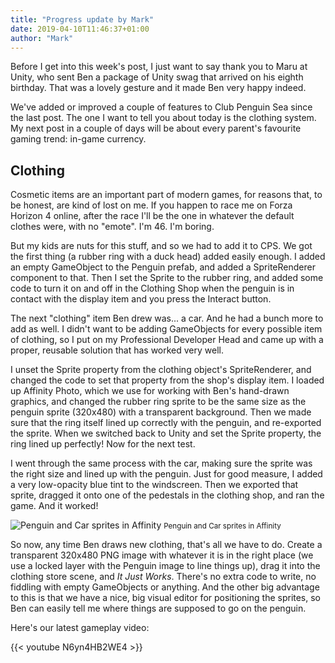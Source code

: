 ```yaml
---
title: "Progress update by Mark"
date: 2019-04-10T11:46:37+01:00
author: "Mark"
---
```


Before I get into this week's post, I just want to say thank you to Maru at Unity, who sent Ben a package of Unity swag that
arrived on his eighth birthday. That was a lovely gesture and it made Ben very happy indeed.

We've added or improved a couple of features to Club Penguin Sea since the last post. The one I want to tell you about today
is the clothing system. My next post in a couple of days will be about every parent's favourite gaming trend: in-game currency.

## Clothing

Cosmetic items are an important part of modern games, for reasons that, to be honest, are kind of lost on me. If you happen to race
me on Forza Horizon 4 online, after the race I'll be the one in whatever the default clothes were, with no "emote". I'm 46. I'm boring.

But my kids are nuts for this stuff, and so we had to add it to CPS. We got the first thing (a rubber ring with a duck head) added easily enough.
I added an empty GameObject to the Penguin prefab, and added a SpriteRenderer component to that. Then I set the Sprite to the rubber ring, and
added some code to turn it on and off in the Clothing Shop when the penguin is in contact with the display item and you press the Interact button.

The next "clothing" item Ben drew was... a car. And he had a bunch more to add as well. I didn't want to be adding GameObjects for every
possible item of clothing, so I put on my Professional Developer Head and came up with a proper, reusable solution that has worked very well.

I unset the Sprite property from the clothing object's SpriteRenderer, and changed the code to set that property from the shop's display item.
I loaded up Affinity Photo, which we use for working with Ben's hand-drawn graphics, and changed the rubber ring sprite to be the same size
as the penguin sprite (320x480) with a transparent background. Then we made sure that the ring itself lined up correctly with the penguin, and
re-exported the sprite. When we switched back to Unity and set the Sprite property, the ring lined up perfectly! Now for the next test.

I went through the same process with the car, making sure the sprite was the right size and lined up with the penguin. Just for good measure,
I added a very low-opacity blue tint to the windscreen. Then we exported that sprite, dragged it onto one of the pedestals in the clothing
shop, and ran the game. And it worked!

![Penguin and Car sprites in Affinity](/images/clothing/carinaffinity.jpg)
<small>Penguin and Car sprites in Affinity</small>

So now, any time Ben draws new clothing, that's all we have to do. Create a transparent 320x480 PNG image with whatever it is in the right
place (we use a locked layer with the Penguin image to line things up), drag it into the clothing store scene, and *It Just Works*.
There's no extra code to write, no fiddling with empty GameObjects or anything. And the other big advantage to this is that we have a nice,
big visual editor for positioning the sprites, so Ben can easily tell me where things are supposed to go on the penguin.

Here's our latest gameplay video:

{{< youtube N6yn4HB2WE4 >}}

